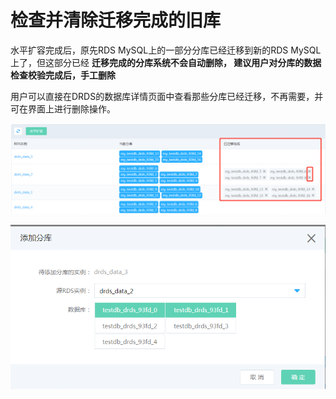 # 检查并清除迁移完成的旧库

水平扩容完成后，原先RDS MySQL上的一部分分库已经迁移到新的RDS MySQL 上了，但这部分已经 **迁移完成的分库系统不会自动删除，
建议用户对分库的数据检查校验完成后，手工删除** 

用户可以直接在DRDS的数据库详情页面中查看那些分库已经迁移，不再需要，并可在界面上进行删除操作。

![删除分库1](../../../../../../image/DRDS/drop-migrated-databases-1.png)

![水平扩容3](../../../../../../image/DRDS/database-expansion-3.png)
